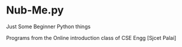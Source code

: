 # Nub-Me.py
 Just Some Beginner Python things
 
 Programs from the Online introduction class of CSE Engg [Sjcet Palai]
